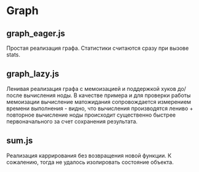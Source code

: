 # Graph
## graph_eager.js
Простая реализация графа. Статистики считаются сразу при вызове stats.
## graph_lazy.js
Ленивая реализация графа с мемоизацией и поддержкой хуков до/после вычисления ноды. В качестве примера и для проверки работы мемоизации вычисление матожидания сопровождается измерением времени выполнения - видно, что вычисления производятся лениво + повторное вычисление ноды происходит существенно быстрее первоначального за счет сохранения результата.
## sum.js
Реализация каррирования без возвращения новой функции. К сожалению, тогда не удалось изолировать состояние объекта.
